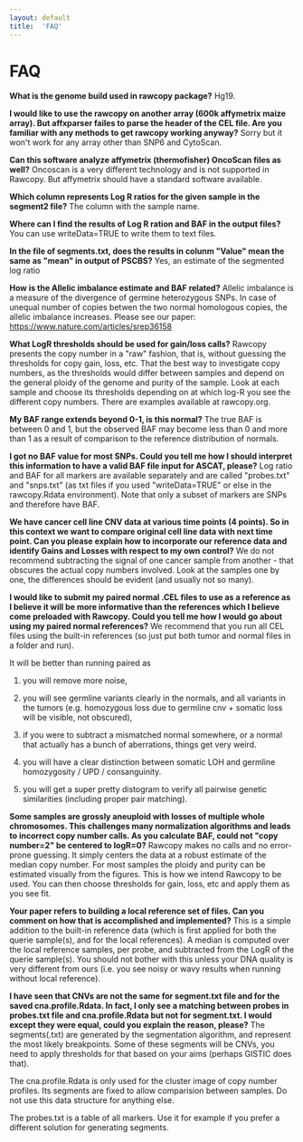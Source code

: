 ```yaml
---
layout: default
title:  'FAQ'
---
```


# FAQ 


**What is the genome build used in rawcopy package?**
Hg19.

 

**I would like to use the rawcopy on another array (600k affymetrix maize array). But affxparser failes to parse the header of the CEL file. Are you familiar with any methods to get rawcopy working anyway?**
Sorry but it won't work for any array other than SNP6 and CytoScan.

 

**Can this software analyze affymetrix (thermofisher) OncoScan files as well?**
Oncoscan is a very different technology and is not supported in Rawcopy. But affymetrix should have a standard software available. 

 

**Which column represents Log R ratios for the given sample in the segment2 file?**
The column with the sample name.

 

**Where can I find the results of Log R ration and BAF in the output files?**
You can use writeData=TRUE to write them to text files.

 

**In the file of segments.txt, does the results in colunm "Value" mean the same as "mean" in output of PSCBS?**
Yes, an estimate of the segmented log ratio

 

**How is the Allelic imbalance estimate and BAF related?**
Allelic imbalance is a measure of the divergence of germine heterozygous SNPs. In case of unequal number of copies betwen the two normal homologous copies, the allelic imbalance increases. Please see our paper: https://www.nature.com/articles/srep36158

 

**What LogR thresholds should be used for gain/loss calls?**
Rawcopy presents the copy number in a "raw" fashion, that is, without guessing the thresholds for copy gain, loss, etc. That the best way to investigate copy numbers, as the thresholds would differ between samples and depend on the general ploidy of the genome and purity of the sample. Look at each sample and choose its thresholds depending on at which log-R you see the different copy numbers. There are examples available at rawcopy.org.

 

**My BAF range extends beyond 0-1, is this normal?**
The true BAF is between 0 and 1, but the observed BAF may become less than 0 and more than 1 as a result of comparison to the reference distribution of normals.

 

**I got no BAF value for most SNPs. Could you tell me how I should interpret this information to have a valid BAF file input for ASCAT, please?**
Log ratio and BAF for all markers are available separately and are called "probes.txt" and "snps.txt" (as txt files if you used "writeData=TRUE" or else in the rawcopy.Rdata environment). Note that only a subset of markers are SNPs and therefore have BAF.

 

**We have cancer cell line CNV data at various time points (4 points). So in this context we want to compare original cell line data with next time point. Can you please explain how to incorporate our reference data and identify Gains and Losses with respect to my own control?**
We do not recommend subtracting the signal of one cancer sample from another - that obscures the actual copy numbers involved. Look at the samples one by one, the differences should be evident (and usually not so many).

 

**I would like to submit my paired normal .CEL files to use as a reference as I believe it will be more informative than the references which I believe come preloaded with Rawcopy.  Could you tell me how I would go about using my paired normal references?**
We recommend that you run all CEL files using the built-in references (so just put both tumor and normal files in a folder and run).

It will be better than running paired as

1) you will remove more noise,

2) you will see germline variants clearly in the normals, and all variants in the tumors (e.g. homozygous loss due to germline cnv + somatic loss will be visible, not obscured),

3) if you were to subtract a mismatched normal somewhere, or a normal that actually has a bunch of aberrations, things get very weird.

4) you will have a clear distinction between somatic LOH and germline homozygosity / UPD / consanguinity.

5) you will get a super pretty distogram to verify all pairwise genetic similarities (including proper pair matching).

 

**Some samples are grossly aneuploid with losses of multiple whole chromosomes. This challenges many normalization algorithms and leads to incorrect copy number calls. As you calculate BAF, could not "copy number=2" be centered to logR=0?**
Rawcopy makes no calls and no error-prone guessing. It simply centers the data at a robust estimate of the median copy number. For most samples the ploidy and purity can be estimated visually from the figures. This is how we intend Rawcopy to be used. You can then choose thresholds for gain, loss, etc and apply them as you see fit.

 

**Your paper refers to building a local reference set of files. Can you comment on how that is accomplished and implemented?**
This is a simple addition to the built-in reference data (which is first applied for both the querie sample(s), and for the local references). A median is computed over the local reference samples, per probe, and subtracted from the LogR of the querie sample(s). You should not bother with this unless your DNA quality is very different from ours (i.e. you see noisy or wavy results when running without local reference).

 

**I have seen that CNVs are not the same for segment.txt file and for the saved cna.profile.Rdata. In fact, I only see a matching between probes in probes.txt file and cna.profile.Rdata but not for segment.txt. I would except they were equal, could you explain the reason, please?**
The segments(.txt) are generated by the segmentation algorithm, and represent the most likely breakpoints. Some of these segments will be CNVs, you need to apply thresholds for that based on your aims (perhaps GISTIC does that).

The cna.profile.Rdata is only used for the cluster image of copy number profiles. Its segments are fixed to allow comparision between samples. Do not use this data structure for anything else.

The probes.txt is a table of all markers. Use it for example if you prefer a different solution for generating segments.
